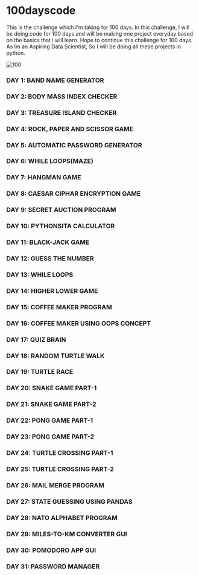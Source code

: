 # 100dayscode
This is the challenge which I'm taking for 100 days.
In this challenge, I will be doing code for 100 days and will be making one project everyday based on the basics that i will learn.
Hope to continue this challenge for 100 days.
As Im an Aspiring Data Scientist, So I will be doing all these projects in python.

![100](https://user-images.githubusercontent.com/65107802/118361595-c8ece180-b5a9-11eb-9662-06e926fd9484.jpg)

### DAY 1: BAND NAME GENERATOR
### DAY 2: BODY MASS INDEX CHECKER
### DAY 3: TREASURE ISLAND CHECKER
### DAY 4: ROCK, PAPER AND SCISSOR GAME
### DAY 5: AUTOMATIC PASSWORD GENERATOR
### DAY 6: WHILE LOOPS(MAZE)
### DAY 7: HANGMAN GAME
### DAY 8: CAESAR CIPHAR ENCRYPTION GAME
### DAY 9: SECRET AUCTION PROGRAM
### DAY 10: PYTHONSITA CALCULATOR
### DAY 11: BLACK-JACK GAME
### DAY 12: GUESS THE NUMBER
### DAY 13: WHILE LOOPS 
### DAY 14: HIGHER LOWER GAME
### DAY 15: COFFEE MAKER PROGRAM
### DAY 16: COFFEE MAKER USING OOPS CONCEPT
### DAY 17: QUIZ BRAIN  
### DAY 18: RANDOM TURTLE WALK
### DAY 19: TURTLE RACE 
### DAY 20: SNAKE GAME PART-1
### DAY 21: SNAKE GAME PART-2
### DAY 22: PONG GAME PART-1
### DAY 23: PONG GAME PART-2
### DAY 24: TURTLE CROSSING PART-1
### DAY 25: TURTLE CROSSING PART-2
### DAY 26: MAIL MERGE PROGRAM
### DAY 27: STATE GUESSING USING PANDAS
### DAY 28: NATO ALPHABET PROGRAM
### DAY 29: MILES-TO-KM CONVERTER GUI
### DAY 30: POMODORO APP GUI
### DAY 31: PASSWORD MANAGER 


